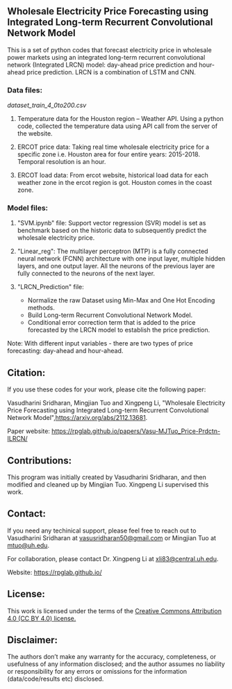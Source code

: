 ## Wholesale Electricity Price Forecasting using Integrated Long-term Recurrent Convolutional Network Model
This is a set of python codes that forecast electricity price in wholesale power markets using an integrated long-term recurrent convolutional network (Integrated LRCN) model: day-ahead price prediction and hour-ahead price prediction. LRCN is a combination of LSTM and CNN.


### Data files:
*dataset_train_4_0to200.csv* 

1. Temperature data for the Houston region – Weather API. Using a python code, collected the temperature data using API call from the server of the website.

2. ERCOT price data: Taking real time wholesale electricity price for a specific zone i.e. Houston area for four entire years: 2015-2018. Temporal resolution is an hour. 

3. ERCOT load data: From ercot website, historical load data for each weather zone in the ercot region is got. Houston comes in the coast zone.


### Model files:
 1. "SVM.ipynb" file: Support vector regression (SVR) model is set as benchmark based on the historic data to subsequently predict the wholesale electricity price.
		   
 2. "Linear_reg": The multilayer perceptron (MTP) is a fully connected neural network (FCNN) architecture with one input layer, multiple hidden layers, and one output layer. All the neurons of the previous layer are fully connected to the neurons of the next layer.
		   
3. "LRCN_Prediction" file:
   - Normalize the raw Dataset using Min-Max and One Hot Encoding methods.
   - Build Long-term Recurrent Convolutional Network Model.
   - Conditional error correction term that is added to the price forecasted by the LRCN model to establish the price prediction.  
         

Note:
With different input variables - there are two types of price forecasting: day-ahead and hour-ahead.


## Citation:
If you use these codes for your work, please cite the following paper:

Vasudharini Sridharan, Mingjian Tuo and Xingpeng Li, "Wholesale Electricity Price Forecasting using Integrated Long-term Recurrent Convolutional Network Model",https://arxiv.org/abs/2112.13681.

Paper website: https://rpglab.github.io/papers/Vasu-MJTuo_Price-Prdctn-ILRCN/


## Contributions:
This program was initially created by Vasudharini Sridharan, and then modified and cleaned up by Mingjian Tuo. Xingpeng Li supervised this work.


## Contact:
If you need any techinical support, please feel free to reach out to Vasudharini Sridharan at vasusridharan50@gmail.com or Mingjian Tuo at mtuo@uh.edu.

For collaboration, please contact Dr. Xingpeng Li at xli83@central.uh.edu.

Website: <a class="off" href="/"  target="_blank">https://rpglab.github.io/</a>


## License:
This work is licensed under the terms of the <a class="off" href="https://creativecommons.org/licenses/by/4.0/"  target="_blank">Creative Commons Attribution 4.0 (CC BY 4.0) license.</a>


## Disclaimer:
The authors don’t make any warranty for the accuracy, completeness, or usefulness of any information disclosed; and the author assumes no liability or responsibility for any errors or omissions for the information (data/code/results etc) disclosed.

